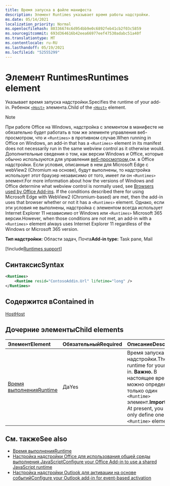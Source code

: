```yaml
---
title: Время запуска в файле манифеста
description: Элемент Runtimes указывает время работы надстройки.
ms.date: 05/14/2021
localization_priority: Normal
ms.openlocfilehash: 80336674c6d954bb9e0c6892feb41cb2f03c5859
ms.sourcegitcommit: 693d364616b42eea66977eef47530adabc51a40f
ms.translationtype: MT
ms.contentlocale: ru-RU
ms.lasthandoff: 05/19/2021
ms.locfileid: "52555299"
---
```

# <a name="runtimes-element"></a><span data-ttu-id="a3f59-103">Элемент Runtimes</span><span class="sxs-lookup"><span data-stu-id="a3f59-103">Runtimes element</span></span>

<span data-ttu-id="a3f59-104">Указывает время запуска надстройки.</span><span class="sxs-lookup"><span data-stu-id="a3f59-104">Specifies the runtime of your add-in.</span></span> <span data-ttu-id="a3f59-105">Ребенок [`<Host>`](host.md) элемента.</span><span class="sxs-lookup"><span data-stu-id="a3f59-105">Child of the [`<Host>`](host.md) element.</span></span>

> [!NOTE]
> <span data-ttu-id="a3f59-106">При работе Office на Windows, надстройка с элементом в манифесте не обязательно будет работать в том же элементе управления веб-просмотром, что и `<Runtimes>` в противном случае.</span><span class="sxs-lookup"><span data-stu-id="a3f59-106">When running in Office on Windows, an add-in that has a `<Runtimes>` element in its manifest does not necessarily run in the same webview control as it otherwise would.</span></span> <span data-ttu-id="a3f59-107">Дополнительные сведения о том, как версии Windows и Office, которые обычно используются для управления [веб-просмотром,](../../concepts/browsers-used-by-office-web-add-ins.md)см. в Office надстройки. Если условия, описанные в нем для Microsoft Edge с webView2 (Chromium на основе), будут выполнены, то надстройка использует этот браузер независимо от того, имеет ли он `<Runtimes>` элемент.</span><span class="sxs-lookup"><span data-stu-id="a3f59-107">For more information about how the versions of Windows and Office determine what webview control is normally used, see [Browsers used by Office Add-ins](../../concepts/browsers-used-by-office-web-add-ins.md). If the conditions described there for using Microsoft Edge with WebView2 (Chromium-based) are met, then the add-in uses that browser whether or not it has a `<Runtimes>` element.</span></span> <span data-ttu-id="a3f59-108">Однако, если эти условия не выполнены, надстройка с элементом всегда использует Internet Explorer 11 независимо от Windows или `<Runtimes>` Microsoft 365 версии.</span><span class="sxs-lookup"><span data-stu-id="a3f59-108">However, when those conditions are not met, an add-in with a `<Runtimes>` element always uses Internet Explorer 11 regardless of the Windows or Microsoft 365 version.</span></span>

<span data-ttu-id="a3f59-109">**Тип надстройки:** Области задач, Почта</span><span class="sxs-lookup"><span data-stu-id="a3f59-109">**Add-in type:** Task pane, Mail</span></span>

[!include[Runtimes support](../../includes/runtimes-note.md)]

## <a name="syntax"></a><span data-ttu-id="a3f59-110">Синтаксис</span><span class="sxs-lookup"><span data-stu-id="a3f59-110">Syntax</span></span>

```XML
<Runtimes>
    <Runtime resid="ContosoAddin.Url" lifetime="long" />
</Runtimes>
```

## <a name="contained-in"></a><span data-ttu-id="a3f59-111">Содержится в</span><span class="sxs-lookup"><span data-stu-id="a3f59-111">Contained in</span></span>

[<span data-ttu-id="a3f59-112">Host</span><span class="sxs-lookup"><span data-stu-id="a3f59-112">Host</span></span>](host.md)

## <a name="child-elements"></a><span data-ttu-id="a3f59-113">Дочерние элементы</span><span class="sxs-lookup"><span data-stu-id="a3f59-113">Child elements</span></span>

|  <span data-ttu-id="a3f59-114">Элемент</span><span class="sxs-lookup"><span data-stu-id="a3f59-114">Element</span></span> |  <span data-ttu-id="a3f59-115">Обязательный</span><span class="sxs-lookup"><span data-stu-id="a3f59-115">Required</span></span>  |  <span data-ttu-id="a3f59-116">Описание</span><span class="sxs-lookup"><span data-stu-id="a3f59-116">Description</span></span>  |
|:-----|:-----|:-----|
| [<span data-ttu-id="a3f59-117">Время выполнения</span><span class="sxs-lookup"><span data-stu-id="a3f59-117">Runtime</span></span>](runtime.md) | <span data-ttu-id="a3f59-118">Да</span><span class="sxs-lookup"><span data-stu-id="a3f59-118">Yes</span></span> |  <span data-ttu-id="a3f59-119">Время запуска надстройки.</span><span class="sxs-lookup"><span data-stu-id="a3f59-119">The runtime for your add-in.</span></span> <span data-ttu-id="a3f59-120">**Важно.** В настоящее время можно определить только один `<Runtime>` элемент.</span><span class="sxs-lookup"><span data-stu-id="a3f59-120">**Important**: At present, you can only define one `<Runtime>` element.</span></span> |

## <a name="see-also"></a><span data-ttu-id="a3f59-121">См. также</span><span class="sxs-lookup"><span data-stu-id="a3f59-121">See also</span></span>

- [<span data-ttu-id="a3f59-122">Время выполнения</span><span class="sxs-lookup"><span data-stu-id="a3f59-122">Runtime</span></span>](runtime.md)
- [<span data-ttu-id="a3f59-123">Настройка надстройки Office для использования общей среды выполнения JavaScript</span><span class="sxs-lookup"><span data-stu-id="a3f59-123">Configure your Office Add-in to use a shared JavaScript runtime</span></span>](../../develop/configure-your-add-in-to-use-a-shared-runtime.md)
- [<span data-ttu-id="a3f59-124">Настройка надстройки Outlook для активации на основе событий</span><span class="sxs-lookup"><span data-stu-id="a3f59-124">Configure your Outlook add-in for event-based activation</span></span>](../../outlook/autolaunch.md)
